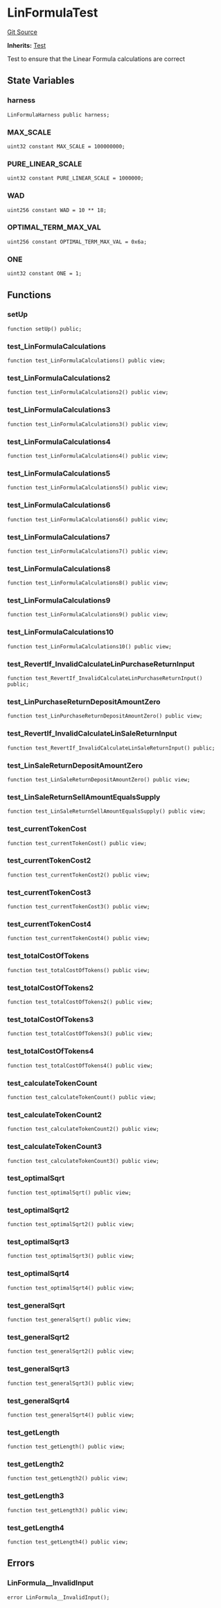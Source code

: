 # LinFormulaTest
[Git Source](https://github.com/dustinstacy/boncurs/blob/6c025f69156de715812d7a6a70f223cf6541ed15/test/LinFormula.t.sol)

**Inherits:**
[Test](/lib/forge-std/src/Test.sol/abstract.Test.md)

Test to ensure that the Linear Formula calculations are correct


## State Variables
### harness

```solidity
LinFormulaHarness public harness;
```


### MAX_SCALE

```solidity
uint32 constant MAX_SCALE = 100000000;
```


### PURE_LINEAR_SCALE

```solidity
uint32 constant PURE_LINEAR_SCALE = 1000000;
```


### WAD

```solidity
uint256 constant WAD = 10 ** 18;
```


### OPTIMAL_TERM_MAX_VAL

```solidity
uint256 constant OPTIMAL_TERM_MAX_VAL = 0x6a;
```


### ONE

```solidity
uint32 constant ONE = 1;
```


## Functions
### setUp


```solidity
function setUp() public;
```

### test_LinFormulaCalculations


```solidity
function test_LinFormulaCalculations() public view;
```

### test_LinFormulaCalculations2


```solidity
function test_LinFormulaCalculations2() public view;
```

### test_LinFormulaCalculations3


```solidity
function test_LinFormulaCalculations3() public view;
```

### test_LinFormulaCalculations4


```solidity
function test_LinFormulaCalculations4() public view;
```

### test_LinFormulaCalculations5


```solidity
function test_LinFormulaCalculations5() public view;
```

### test_LinFormulaCalculations6


```solidity
function test_LinFormulaCalculations6() public view;
```

### test_LinFormulaCalculations7


```solidity
function test_LinFormulaCalculations7() public view;
```

### test_LinFormulaCalculations8


```solidity
function test_LinFormulaCalculations8() public view;
```

### test_LinFormulaCalculations9


```solidity
function test_LinFormulaCalculations9() public view;
```

### test_LinFormulaCalculations10


```solidity
function test_LinFormulaCalculations10() public view;
```

### test_RevertIf_InvalidCalculateLinPurchaseReturnInput


```solidity
function test_RevertIf_InvalidCalculateLinPurchaseReturnInput() public;
```

### test_LinPurchaseReturnDepositAmountZero


```solidity
function test_LinPurchaseReturnDepositAmountZero() public view;
```

### test_RevertIf_InvalidCalculateLinSaleReturnInput


```solidity
function test_RevertIf_InvalidCalculateLinSaleReturnInput() public;
```

### test_LinSaleReturnDepositAmountZero


```solidity
function test_LinSaleReturnDepositAmountZero() public view;
```

### test_LinSaleReturnSellAmountEqualsSupply


```solidity
function test_LinSaleReturnSellAmountEqualsSupply() public view;
```

### test_currentTokenCost


```solidity
function test_currentTokenCost() public view;
```

### test_currentTokenCost2


```solidity
function test_currentTokenCost2() public view;
```

### test_currentTokenCost3


```solidity
function test_currentTokenCost3() public view;
```

### test_currentTokenCost4


```solidity
function test_currentTokenCost4() public view;
```

### test_totalCostOfTokens


```solidity
function test_totalCostOfTokens() public view;
```

### test_totalCostOfTokens2


```solidity
function test_totalCostOfTokens2() public view;
```

### test_totalCostOfTokens3


```solidity
function test_totalCostOfTokens3() public view;
```

### test_totalCostOfTokens4


```solidity
function test_totalCostOfTokens4() public view;
```

### test_calculateTokenCount


```solidity
function test_calculateTokenCount() public view;
```

### test_calculateTokenCount2


```solidity
function test_calculateTokenCount2() public view;
```

### test_calculateTokenCount3


```solidity
function test_calculateTokenCount3() public view;
```

### test_optimalSqrt


```solidity
function test_optimalSqrt() public view;
```

### test_optimalSqrt2


```solidity
function test_optimalSqrt2() public view;
```

### test_optimalSqrt3


```solidity
function test_optimalSqrt3() public view;
```

### test_optimalSqrt4


```solidity
function test_optimalSqrt4() public view;
```

### test_generalSqrt


```solidity
function test_generalSqrt() public view;
```

### test_generalSqrt2


```solidity
function test_generalSqrt2() public view;
```

### test_generalSqrt3


```solidity
function test_generalSqrt3() public view;
```

### test_generalSqrt4


```solidity
function test_generalSqrt4() public view;
```

### test_getLength


```solidity
function test_getLength() public view;
```

### test_getLength2


```solidity
function test_getLength2() public view;
```

### test_getLength3


```solidity
function test_getLength3() public view;
```

### test_getLength4


```solidity
function test_getLength4() public view;
```

## Errors
### LinFormula__InvalidInput

```solidity
error LinFormula__InvalidInput();
```

